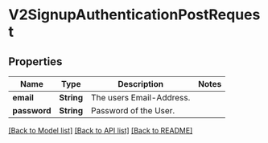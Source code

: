 # V2SignupAuthenticationPostRequest

## Properties

Name | Type | Description | Notes
------------ | ------------- | ------------- | -------------
**email** | **String** | The users Email-Address. | 
**password** | **String** | Password of the User. | 

[[Back to Model list]](../README.md#documentation-for-models) [[Back to API list]](../README.md#documentation-for-api-endpoints) [[Back to README]](../README.md)


